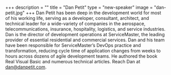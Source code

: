 +++
description = ""
title = "Dan Petit"
type = "new-speaker"
image = "dan-petit.jpg"
+++
Dan Petit has been deep in the development world for most of his working life, serving as a developer, consultant, architect, and technical leader for a wide-variety of companies in the aerospace, telecommunications, insurance, hospitality, logistics, and service industries. Dan is the director of development operations at ServiceMaster, the leading provider of essential residential and commercial services. Dan and his team have been responsible for ServiceMaster’s DevOps practice and transformation, reducing cycle time of application changes from weeks to hours across dozens of agile development teams. He authored the book Real Visual Basic and numerous technical articles. Reach Dan at dan@danpetit.com.
